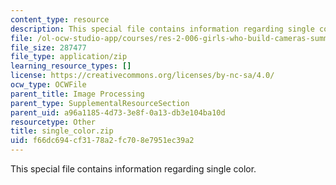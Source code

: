 ```yaml
---
content_type: resource
description: This special file contains information regarding single color.
file: /ol-ocw-studio-app/courses/res-2-006-girls-who-build-cameras-summer-2016/f66dc694cf3178a2fc708e7951ec39a2_single_color.zip
file_size: 287477
file_type: application/zip
learning_resource_types: []
license: https://creativecommons.org/licenses/by-nc-sa/4.0/
ocw_type: OCWFile
parent_title: Image Processing
parent_type: SupplementalResourceSection
parent_uid: a96a1185-4d73-3e8f-0a13-db3e104ba10d
resourcetype: Other
title: single_color.zip
uid: f66dc694-cf31-78a2-fc70-8e7951ec39a2
---
```

This special file contains information regarding single color.